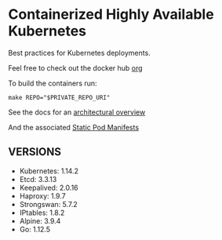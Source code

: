 # Containerized Highly Available Kubernetes

Best practices for Kubernetes deployments.

Feel free to check out the docker hub [org](https://hub.docker.com/u/whisperos)

To build the containers run:

    make REPO="$PRIVATE_REPO_URI"

See the docs for an [architectural overview](https://github.com/WhisperOS/kubes/tree/master/docs)

And the associated [Static Pod Manifests](https://github.com/WhisperOS/kubes/blob/master/docs/kubeconfigs/manifest.yml)

## VERSIONS

  - Kubernetes: 1.14.2
  - Etcd:       3.3.13
  - Keepalived: 2.0.16
  - Haproxy:    1.9.7
  - Strongswan: 5.7.2
  - IPtables:   1.8.2
  - Alpine:     3.9.4
  - Go:         1.12.5

